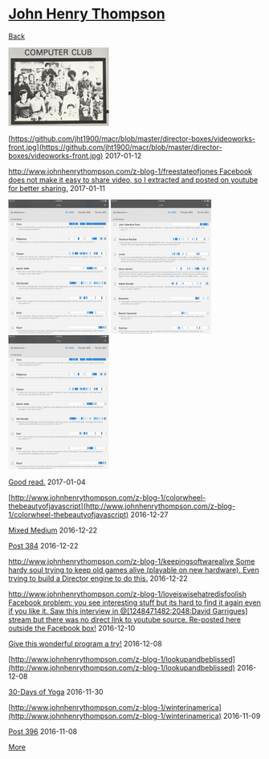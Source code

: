 # [John Henry Thompson](../README.md)

[Back](2017-01-20-1.md)

[![](../media/2017-01-13/Timeline-Photos-Proud-member-of-my-high-school-computer-club-197-thumb.jpg)](../posts/2017-01-13-1.md)

[https://github.com/jht1900/macr/blob/master/director-boxes/videoworks-front.jpg](https://github.com/jht1900/macr/blob/master/director-boxes/videoworks-front.jpg)
2017-01-12



[http://www.johnhenrythompson.com/z-blog-1/freestateofjones Facebook does not make it easy to share video, so I extracted and posted on youtube for better sharing.](http://www.johnhenrythompson.com/z-blog-1/freestateofjones)
2017-01-11

[![](../media/2017-01-04/iOS-Photos-Book2-thumb.jpg)](../posts/2017-01-04-2.md) [![](../media/2017-01-04/iOS-Photos-https-www-amazon-com-dp-B01A4ATV0A-ref_-r_ea_vl_b_0_r-thumb.jpg)](../posts/2017-01-04-3.md) [![](../media/2017-01-04/iOS-Photos-https-www-amazon-com-dp-B01A4ATV0A-ref_-r_ea_vl_b_0_r-1-thumb.jpg)](../posts/2017-01-04-4.md)

[Good read.](http://a.co/8RYbIYT)
2017-01-04



[http://www.johnhenrythompson.com/z-blog-1/colorwheel-thebeautyofjavascript](http://www.johnhenrythompson.com/z-blog-1/colorwheel-thebeautyofjavascript)
2016-12-27



[Mixed Medium](facebook.com)
2016-12-22



[Post 384](https://www.fracturedatlas.org/site/fiscal/profile?id=14925)
2016-12-22



[http://www.johnhenrythompson.com/z-blog-1/keepingsoftwarealive Some hardy soul trying to keep old games alive (playable on new hardware). Even trying to build a Director engine to do this.](http://www.johnhenrythompson.com/z-blog-1/keepingsoftwarealive)
2016-12-22



[http://www.johnhenrythompson.com/z-blog-1/loveiswisehatredisfoolish Facebook problem: you see interesting stuff but its hard to find it again even if you like it. Saw this interview in @[1248471482:2048:David Garrigues] stream but there was no direct link to youtube source. Re-posted here outside the Facebook box!](http://www.johnhenrythompson.com/z-blog-1/loveiswisehatredisfoolish)
2016-12-10



[Give this wonderful program a try!](facebook.com)
2016-12-08



[http://www.johnhenrythompson.com/z-blog-1/lookupandbeblissed](http://www.johnhenrythompson.com/z-blog-1/lookupandbeblissed)
2016-12-08



[30-Days of Yoga](facebook.com)
2016-11-30



[http://www.johnhenrythompson.com/z-blog-1/winterinamerica](http://www.johnhenrythompson.com/z-blog-1/winterinamerica)
2016-11-09



[Post 396](http://billypenn.com/2016/11/05/free-uber-and-lyft-rides-to-philly-polls-on-election-day-thanks-to-a-clinton-pac/)
2016-11-08

[More](2016-09-22-1.md)